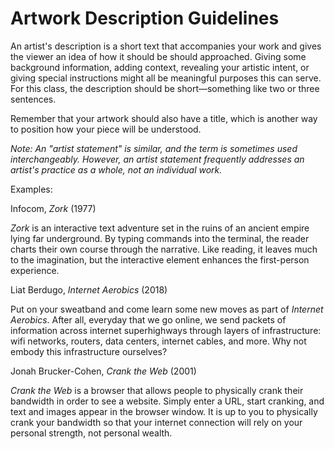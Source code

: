 # Artwork Description Guidelines

An artist's description is a short text that accompanies your work and gives the viewer an idea of how it should be should approached. Giving some background information, adding context, revealing your artistic intent, or giving special instructions might all be meaningful purposes this can serve. For this class, the description should be short—something like two or three sentences.

Remember that your artwork should also have a title, which is another way to position how your piece will be understood.

_Note: An "artist statement" is similar, and the term is sometimes used interchangeably. However, an artist statement frequently addresses an artist's practice as a whole, not an individual work._


Examples:

Infocom, _Zork_ (1977)

_Zork_ is an interactive text adventure set in the ruins of an ancient empire lying far underground. By typing commands into the terminal, the reader charts their own course through the narrative. Like reading, it leaves much to the imagination, but the interactive element enhances the first-person experience.


Liat Berdugo, _Internet Aerobics_ (2018)

Put on your sweatband and come learn some new moves as part of _Internet Aerobics_. After all, everyday that we go online, we send packets of information across internet superhighways through layers of infrastructure: wifi networks, routers, data centers, internet cables, and more. Why not embody this infrastructure ourselves?


Jonah Brucker-Cohen, _Crank the Web_ (2001)

_Crank the Web_ is a browser that allows people to physically crank
their bandwidth in order to see a website. Simply enter a URL, start cranking, and text and images appear in the browser window. It is up to you to physically crank your bandwidth so that your internet connection will rely on your personal strength, not personal wealth.
